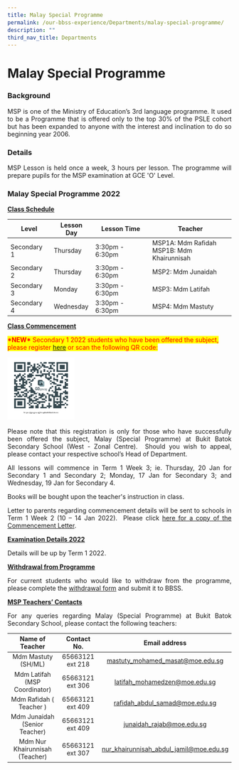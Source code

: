 ```yaml
---
title: Malay Special Programme
permalink: /our-bbss-experience/Departments/malay-special-programme/
description: ""
third_nav_title: Departments
---
```

# Malay Special Programme


### Background

<p style="text-align: justify;">MSP is one of the Ministry of Education’s 3rd language programme. It used to be a Programme that is offered only to the top 30% of the PSLE cohort but has been expanded to anyone with the interest and inclination to do so beginning year 2006.</p>

### Details

<p style="text-align: justify;">MSP Lesson is held once a week, 3 hours per lesson. The programme will prepare pupils for the MSP examination at GCE 'O' Level.</p>


### Malay Special Programme 2022

<b><u>Class Schedule</u></b>

| Level       | Lesson Day | Lesson Time     | Teacher                                       |
|-------------|------------|-----------------|-----------------------------------------------|
| Secondary 1 | Thursday   | 3:30pm - 6:30pm | MSP1A: Mdm Rafidah<br>MSP1B: Mdm Khairunnisah |
| Secondary 2 | Thursday   | 3:30pm - 6:30pm | MSP2: Mdm Junaidah                            |
| Secondary 3 | Monday     | 3:30pm - 6:30pm | MSP3: Mdm Latifah                             |
| Secondary 4 | Wednesday  | 3:30pm - 6:30pm | MSP4: Mdm Mastuty                             |

<b><u>Class Commencement</u></b>


<span style = "background-color: yellow; color: red"> <b>\*NEW\*</b> Secondary 1 2022 students who have been offered the subject, please register <a href="https://go.gov.sg/mspbukitbatoksec" target="_blank">here</a> or scan the following QR code: </span>

<img src="/images/Our%20BBSS%20Experience/Qr%20code%20for%20MSP.png" style="width:30%">


<p style="text-align: justify;">Please note that this registration is only for those who have successfully been offered the subject, Malay (Special Programme) at Bukit Batok Secondary School (West - Zonal Centre).  Should you wish to appeal, please contact your respective school’s Head of Department.</p>

<p style="text-align: justify;">All lessons will commence in Term 1 Week 3; ie. Thursday, 20 Jan for Secondary 1 and Secondary 2; Monday, 17 Jan for Secondary 3; and Wednesday, 19 Jan for Secondary 4.</p>

Books will be bought upon the teacher's instruction in class.

<p style="text-align: justify;">Letter to parents regarding commencement details will be sent to schools in Term 1 Week 2 (10 – 14 Jan 2022).  Please click <a href="/files/Our%20bbss%20experience/BBSS22-018%20MSP%202022%20Commencement%20Letter%201.pdf" target="_blank">here for a copy of the Commencement Letter</a>.</p>

<b><u>Examination Details 2022</u></b>

Details will be up by Term 1 2022.

  
<b><u>Withdrawal from Programme</u></b>

<p style="text-align: justify;">For current students who would like to withdraw from the programme, please complete the <a href="/files/Our%20bbss%20experience/MSP%20Withdrawal%20Form%20BBSS%201.pdf" target="_blank">withdrawal form</a> and submit it to BBSS.</p>

<b><u>MSP Teachers’ Contacts</u></b>

<p style="text-align: justify;">For any queries regarding Malay (Special Programme) at Bukit Batok Secondary School, please contact the following teachers:</p>

|         Name of Teacher         |    Contact No.    |               Email address              |
|:----------------:|:-----------------:|:--------------:|
|       Mdm Mastuty (SH/ML)       |  65663121 ext 218 |     mastuty_mohamed_masat@moe.edu.sg     |
|  Mdm Latifah (MSP Coordinator)  |  65663121 ext 306 |       latifah_mohamedzen@moe.edu.sg      |
| Mdm Rafidah ( Teacher )         |  65663121 ext 409 |      rafidah_abdul_samad@moe.edu.sg      |
|  Mdm Junaidah (Senior Teacher)  |  65663121 ext 409 |        junaidah_rajab@moe.edu.sg         |
|  Mdm Nur Khairunnisah (Teacher) | 65663121 ext 307  |  nur_khairunnisah_abdul_jamil@moe.edu.sg |